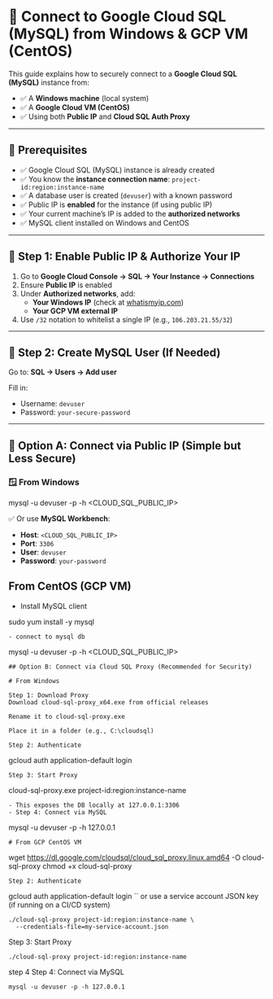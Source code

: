 # 🚀 Connect to Google Cloud SQL (MySQL) from Windows & GCP VM (CentOS)

This guide explains how to securely connect to a **Google Cloud SQL (MySQL)** instance from:

- ✅ A **Windows machine** (local system)
- ✅ A **Google Cloud VM (CentOS)**
- ✅ Using both **Public IP** and **Cloud SQL Auth Proxy**

---

## 📌 Prerequisites

- ✅ Google Cloud SQL (MySQL) instance is already created
- ✅ You know the **instance connection name**: `project-id:region:instance-name`
- ✅ A database user is created (`devuser`) with a known password
- ✅ Public IP is **enabled** for the instance (if using public IP)
- ✅ Your current machine’s IP is added to the **authorized networks**
- ✅ MySQL client installed on Windows and CentOS

---

## 🔹 Step 1: Enable Public IP & Authorize Your IP

1. Go to **Google Cloud Console → SQL → Your Instance → Connections**
2. Ensure **Public IP** is enabled
3. Under **Authorized networks**, add:
   - **Your Windows IP** (check at [whatismyip.com](https://whatismyip.com))
   - **Your GCP VM external IP**
4. Use `/32` notation to whitelist a single IP (e.g., `106.203.21.55/32`)

---

## 🔹 Step 2: Create MySQL User (If Needed)

Go to:
**SQL → Users → Add user**

Fill in:
- Username: `devuser`
- Password: `your-secure-password`

---

## 🔹 Option A: Connect via Public IP (Simple but Less Secure)

### 🪟 From Windows
mysql -u devuser -p -h <CLOUD_SQL_PUBLIC_IP>

✅ Or use **MySQL Workbench**:

- **Host**: `<CLOUD_SQL_PUBLIC_IP>`
- **Port**: `3306`
- **User**: `devuser`
- **Password**: `your-password`


##  From CentOS (GCP VM)
- Install MySQL client

sudo yum install -y mysql
```
- connect to mysql db
```
mysql -u devuser -p -h <CLOUD_SQL_PUBLIC_IP>
```
## Option B: Connect via Cloud SQL Proxy (Recommended for Security)

# From Windows

Step 1: Download Proxy
Download cloud-sql-proxy_x64.exe from official releases

Rename it to cloud-sql-proxy.exe

Place it in a folder (e.g., C:\cloudsql)

Step 2: Authenticate
```
gcloud auth application-default login
```
Step 3: Start Proxy
```
cloud-sql-proxy.exe project-id:region:instance-name
```
- This exposes the DB locally at 127.0.0.1:3306
- Step 4: Connect via MySQL
```
mysql -u devuser -p -h 127.0.0.1
```
# From GCP CentOS VM
```
wget https://dl.google.com/cloudsql/cloud_sql_proxy.linux.amd64 -O cloud-sql-proxy
chmod +x cloud-sql-proxy
```
Step 2: Authenticate
```
gcloud auth application-default login
``
or
use a service account JSON key (if running on a CI/CD system)
```
./cloud-sql-proxy project-id:region:instance-name \
  --credentials-file=my-service-account.json
```
Step 3: Start Proxy
```
./cloud-sql-proxy project-id:region:instance-name
```
step 4 Step 4: Connect via MySQL
```
mysql -u devuser -p -h 127.0.0.1
```